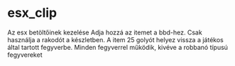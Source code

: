 # esx_clip
Az esx betöltőinek kezelése Adja hozzá az itemet a bbd-hez. Csak használja a rakodót a készletben. A item 25 golyót helyez vissza a játékos által tartott fegyverbe. Minden fegyverrel működik, kivéve a robbanó típusú fegyvereket
